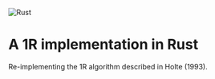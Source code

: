 ![Rust](https://github.com/d6y/oner_induction/workflows/Rust/badge.svg)

# A 1R implementation in Rust

Re-implementing the 1R algorithm described in Holte (1993).
